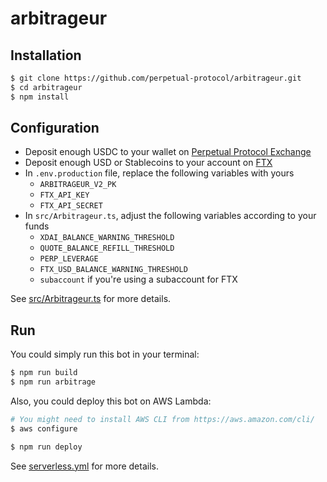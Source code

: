 # arbitrageur

## Installation

```bash
$ git clone https://github.com/perpetual-protocol/arbitrageur.git
$ cd arbitrageur
$ npm install
```

## Configuration

- Deposit enough USDC to your wallet on [Perpetual Protocol Exchange](https://perp.exchange/)
- Deposit enough USD or Stablecoins to your account on [FTX](https://ftx.com/)
- In `.env.production` file, replace the following variables with yours
    - `ARBITRAGEUR_V2_PK`
    - `FTX_API_KEY`
    - `FTX_API_SECRET`
- In `src/Arbitrageur.ts`, adjust the following variables according to your funds
    - `XDAI_BALANCE_WARNING_THRESHOLD`
    - `QUOTE_BALANCE_REFILL_THRESHOLD`
    - `PERP_LEVERAGE`
    - `FTX_USD_BALANCE_WARNING_THRESHOLD`
    - `subaccount` if you're using a subaccount for FTX

See [src/Arbitrageur.ts](https://github.com/perpetual-protocol/arbitrageur/blob/main/src/Arbitrageur.ts) for more details.

## Run

You could simply run this bot in your terminal:

```bash
$ npm run build
$ npm run arbitrage
```

Also, you could deploy this bot on AWS Lambda:

```bash
# You might need to install AWS CLI from https://aws.amazon.com/cli/
$ aws configure

$ npm run deploy
```

See [serverless.yml](https://github.com/perpetual-protocol/arbitrageur/blob/main/serverless.yml) for more details.
